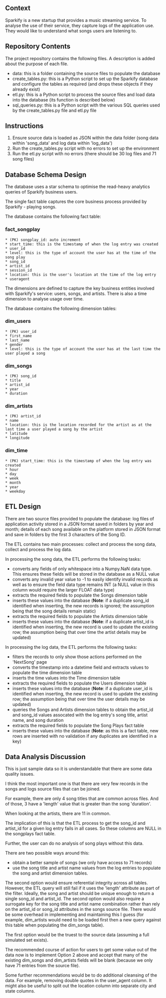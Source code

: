 ## Context
Sparkify is a new startup that provides a music streaming service.
To analyse the use of their service, they capture logs of the application use.
They would like to understand what songs users are listening to.

## Repository Contents
The project repository contains the following files.  A description is added about the purpose of each file.

* data: this is a folder containing the source files to populate the database
* create_tables.py: this is a Python script to set up the Sparkify database and configure the tables as required (and drops these objects if they already exist)
* etl.py: this is a Python script to process the source files and load data into the database (its function is described below)
* sql_queries.py: this is a Python script with the various SQL queries used by the create_tables.py file and etl.py file

## Instructions
1) Ensure source data is loaded as JSON within the data folder (song data within 'song_data' and log data within 'log_data')
2) Run the create_tables.py script with no errors to set up the environment
3) Run the etl.py script with no errors (there should be 30 log files and 71 song files)

## Database Schema Design
The database uses a star schema to optimise the read-heavy analytics queries of Sparkify business users.

The single fact table captures the core business process provided by Sparkify - playing songs.

The database contains the following fact table:
### fact_songplay
    * (PK) songplay_id: auto increment
    * start_time: this is the timestamp of when the log entry was created
    * user_id
    * level: this is the type of account the user has at the time of the song play
    * song_id
    * artist_id
    * session_id
    * location: this is the user's location at the time of the log entry
    * useragent

The dimensions are defined to capture the key business entities involved with Sparkify's service: users, songs, and artists.  There is also a time dimension to analyse usage over time.

The database contains the following dimension tables:
### dim_users
    * (PK) user_id
    * first_name
    * last_name
    * gender
    * level: this is the type of account the user has at the last time the user played a song
### dim_songs
    * (PK) song_id
    * title
    * artist_id
    * year
    * duration
### dim_artists
    * (PK) artist_id
    * name
    * location: this is the location recorded for the artist as at the last time a user played a song by the artist
    * latitude
    * longitude
### dim_time
    * (PK) start_time: this is the timestamp of when the log entry was created
    * hour
    * day
    * week
    * month
    * year
    * weekday

## ETL Design
There are two source files provided to populate the database: log files of application activity stored in a JSON format saved in folders by year and month; details of each song available on the platform stored in JSON format and save in folders by the first 3 characters of the Song ID.

The ETL contains two main processes: collect and process the song data, collect and process the log data.

In processing the song data, the ETL performs the following tasks:
* converts any fields of only whitespace into a Numpy.NaN data type.  This ensures these fields will be stored in the database as a NULL value
* converts any invalid year value to -1 to easily identify invalid records as well as to ensure the field data type remains INT (a NULL value in this column would require the larger FLOAT data type)
* extracts the required fields to populate the Songs dimension table
* inserts these values into the database (**Note**: if a duplicate song_id identified when inserting, the new records is ignored; the assumption being that the song details remain static)
* extracts the required fields to populate the Artists dimension table
* inserts these values into the database (**Note**: if a duplicate artist_id is identified when inserting, the new record is used to update the existing row; the assumption being that over time the artist details may be updated)

In processing the log data, the ETL performs the following tasks:
* filters the records to only show those actions performed on the 'NextSong' page
* converts the timestamp into a datetime field and extracts values to populate the time dimension table
* inserts the time values into the Time dimension table
* extracts the required fields to populate the Users dimension table
* inserts these values into the database (**Note**: if a duplicate user_id is identified when inserting, the new record is used to update the existing row; the assumption being that over time the user details may be updated)
* queries the Songs and Artists dimension tables to obtain the artist_id and song_id values assocated with the log entry's song title, artist name, and song duration
* extracts the required fields to populate the Song Plays fact table
* inserts these values into the database (**Note**: as this is a fact table, new rows are inserted with no validation if any duplicates are identified in a key)
 
## Data Analysis Discussion

This is just sample data so it is understandable that there are some data quality issues.

I think the most important one is that there are very few records in the songs and logs source files that can be joined.

For example, there are only 4 song titles that are common across files.  And of those, 3 have a 'length' value that is greater than the song 'duration'.

When looking at the artists, there are 11 in common.

The implication of this is that the ETL process to get the song_id and artist_id for a given log entry fails in all cases.  So these columns are NULL in the songplays fact table.

Further, the user can do no analysis of song plays without this data.

There are two possible ways around this:
* obtain a better sample of songs (we only have access to 71 records)
* use the song title and artist name values from the log entries to populate the song and artist dimension tables.

The second option would ensure referential integrity across all tables.  However, the ETL query will still fail if it uses the 'length' attribute as part of the filter.  Ideally, the song and artist should be unique enough to return a single song_id and artist_id.  The second option would also require a surrogate key for the song title and artist name combination rather than rely on the artist_id or song_id attributes in the songs source file.  There would be some overhead in implementing and maintaining this I guess (for example, dim_artists would need to be loaded first then a new query against this table when populating the dim_songs table).

The first option would be the truest to the source data (assuming a full simulated set exists).

The recommended course of action for users to get some value out of the data now is to implement Option 2 above and accept that many of the existing dim_songs and dim_artists fields will be blank (because we only have 71 entries from the source file).

Some further recommendations would be to do additional cleansing of the data.  For example, removing double quotes in the user_agent column.  It might also be useful to split out the location column into separate city and state columns.